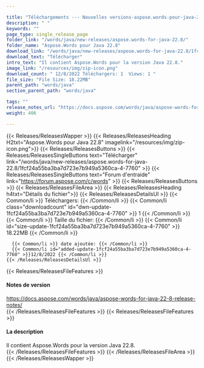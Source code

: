 ```yaml
---

title: "Téléchargements --- Nouvelles versions-aspose.words-pour-java-22.8"
description: " "
keywords: ""
page_type: single_release_page
folder_link: "/words/java/new-releases/aspose.words-for-java-22.8/"
folder_name: "Aspose.Words pour Java 22.8"
download_link: "/words/java/new-releases/aspose.words-for-java-22.8/1fcf24a55ba3ba7d723e7b949a5360ca-4-7760"
download_text: "Télécharger"
intro_text: "Il contient Aspose.Words pour la version Java 22.8."
image_link: "/resources/img/zip-icon.png"
download_count: " 12/8/2022 Téléchargers: 1  Views: 1 "
file_size: "File Size: 18.22MB"
parent_path: "words/java"
section_parent_path: "words/java"

tags: ""
release_notes_url: "https://docs.aspose.com/words/java/aspose-words-for-java-22-8-release-notes/"
weight: 406

---
```


{{< Releases/ReleasesWapper >}}
  {{< Releases/ReleasesHeading H2txt="Aspose.Words pour Java 22.8" imagelink="/resources/img/zip-icon.png">}}
  {{< Releases/ReleasesButtons >}}
    {{< Releases/ReleasesSingleButtons text="Télécharger" link="/words/java/new-releases/aspose.words-for-java-22.8/1fcf24a55ba3ba7d723e7b949a5360ca-4-7760" >}}
    {{< Releases/ReleasesSingleButtons text="Forum d'entraide" link="https://forum.aspose.com/c/words" >}}
  {{< Releases/ReleasesButtons >}}
  {{< Releases/ReleasesFileArea >}}
    {{< Releases/ReleasesHeading h4txt="Détails du fichier">}}
    {{< Releases/ReleasesDetailsUl >}}
      {{< Common/li >}} Téléchargers: {{< /Common/li >}}
      {{< Common/li class="downloadcount" id="dwn-update-1fcf24a55ba3ba7d723e7b949a5360ca-4-7760" >}} 1 {{< /Common/li >}}
      {{< Common/li >}} Taille du fichier: {{< /Common/li >}}
      {{< Common/li id="size-update-1fcf24a55ba3ba7d723e7b949a5360ca-4-7760" >}} 18.22MB {{< /Common/li >}}

      {{< Common/li >}} date ajoutée: {{< /Common/li >}}
      {{< Common/li id="added-update-1fcf24a55ba3ba7d723e7b949a5360ca-4-7760" >}}12/8/2022 {{< /Common/li >}}
    {{< /Releases/ReleasesDetailsUl >}}

  {{< Releases/ReleasesFileFeatures >}}
      <h4>Notes de version</h4><div><a href='https://docs.aspose.com/words/java/aspose-words-for-java-22-8-release-notes/'>https://docs.aspose.com/words/java/aspose-words-for-java-22-8-release-notes/</a></div>
  {{< /Releases/ReleasesFileFeatures >}}
  {{< Releases/ReleasesFileFeatures >}}
      <h4>La description</h4><div class="HTMLDescription">Il contient Aspose.Words pour la version Java 22.8.</div>
  {{< /Releases/ReleasesFileFeatures >}}
 {{< /Releases/ReleasesFileArea >}}
{{< /Releases/ReleasesWapper >}}


